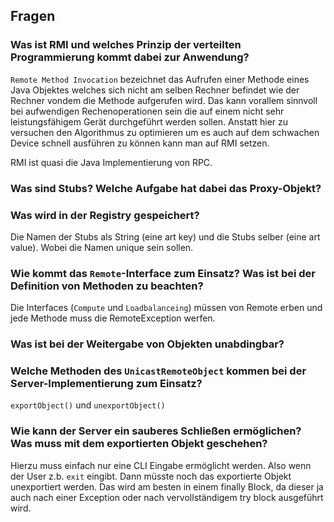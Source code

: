 ## Fragen

### Was ist RMI und welches Prinzip der verteilten Programmierung kommt dabei zur Anwendung?

``Remote Method Invocation`` bezeichnet das Aufrufen einer Methode eines Java Objektes welches sich nicht am selben Rechner befindet wie der Rechner vondem die Methode aufgerufen wird.
Das kann vorallem sinnvoll bei aufwendigen Rechenoperationen sein die auf einem nicht sehr leistungsfähigem Gerät durchgeführt werden sollen.
Anstatt hier zu versuchen den Algorithmus zu optimieren um es auch auf dem schwachen Device schnell ausführen zu können kann man auf RMI setzen.

RMI ist quasi die Java Implementierung von RPC.

### Was sind Stubs? Welche Aufgabe hat dabei das Proxy-Objekt?



### Was wird in der Registry gespeichert?

Die Namen der Stubs als String (eine art key) und die Stubs selber (eine art value).
Wobei die Namen unique sein sollen.

### Wie kommt das `Remote`-Interface zum Einsatz? Was ist bei der Definition von Methoden zu beachten?

Die Interfaces (``Compute`` und ``Loadbalanceing``) müssen von Remote erben und jede Methode muss die RemoteException werfen.

### Was ist bei der Weitergabe von Objekten unabdingbar?



### Welche Methoden des `UnicastRemoteObject` kommen bei der Server-Implementierung zum Einsatz?

``exportObject()`` und ``unexportObject()``

### Wie kann der Server ein sauberes Schließen ermöglichen? Was muss mit dem exportierten Objekt geschehen?

Hierzu muss einfach nur eine CLI Eingabe ermöglicht werden. Also wenn der User z.b. ``exit`` eingibt.
Dann müsste noch das exportierte Objekt unexportiert werden. Das wird am besten in einem finally Block, da dieser ja auch nach einer Exception oder nach vervollständigem try block ausgeführt wird.